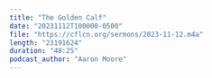 ```yaml
---
title: "The Golden Calf"
date: "20231112T100000-0500"
file: "https://cflcn.org/sermons/2023-11-12.m4a"
length: "23191624"
duration: "48:25"
podcast_author: "Aaron Moore"
---
```

